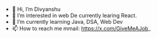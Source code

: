 - 👋 Hi, I’m Divyanshu
- 👀 I’m interested in web De currently learing React.
- 🌱 I’m currently learning Java, DSA, Web Dev
- 📫 How to reach me mmail: https://x.com/GiveMeAJob_

